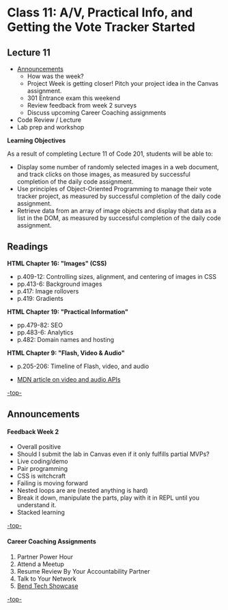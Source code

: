 # Class 11: A/V, Practical Info, and Getting the Vote Tracker Started

<a id="top"></a>
## Lecture 11

- [Announcements](#announcements)
  - How was the week?
  - Project Week is getting closer! Pitch your project idea in the Canvas assignment.
  - 301 Entrance exam this weekend
  - Review feedback from week 2 surveys
  - Discuss upcoming Career Coaching assignments
- Code Review / Lecture
- Lab prep and workshop

**Learning Objectives**

As a result of completing Lecture 11 of Code 201, students will be able to:
- Display some number of randomly selected images in a web document, and track clicks on those images, as measured by successful completion of the daily code assignment.
- Use principles of Object-Oriented Programming to manage their vote tracker project, as measured by successful completion of the daily code assignment.
- Retrieve data from an array of image objects and display that data as a list in the DOM, as measured by successful completion of the daily code assignment.

<a id="readings"></a>

## Readings

**HTML Chapter 16: "Images" (CSS)**

- p.409-12: Controlling sizes, alignment, and centering of images in CSS
- pp.413-6: Background images
- p.417: Image rollovers
- p.419: Gradients

**HTML Chapter 19: "Practical Information"**

- pp.479-82: SEO
- pp.483-6: Analytics
- p.482: Domain names and hosting

**HTML Chapter 9: "Flash, Video & Audio"**

- p.205-206: Timeline of Flash, video, and audio

- [MDN article on video and audio APIs](https://developer.mozilla.org/en-US/docs/Learn/JavaScript/Client-side_web_APIs/Video_and_audio_APIs)

[-top-](#top)

<a id="announcements"></a>

## Announcements

#### Feedback Week 2

- Overall positive
- Should I submit the lab in Canvas even if it only fulfills partial MVPs?
- Live coding/demo
- Pair programming
- CSS is witchcraft
- Failing is moving forward
- Nested loops are are (nested anything is hard)
- Break it down, manipulate the parts, play with it in REPL until you understand it. 
- Stacked learning

[-top-](#top)

#### Career Coaching Assignments

1. Partner Power Hour
2. Attend a Meetup 
3. Resume Review By Your Accountability Partner
4. Talk to Your Network
5. [Bend Tech Showcase](https://www.eventbrite.com/e/2019-bend-tech-showcase-tickets-65425364025)

[-top-](#top)
